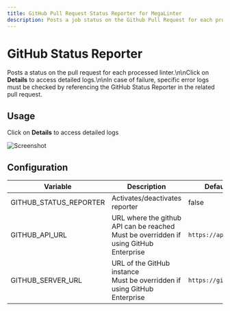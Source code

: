 ```yaml
---
title: GitHub Pull Request Status Reporter for MegaLinter
description: Posts a job status on the Github Pull Request for each processed linter
---
```

<!-- markdownlint-disable MD013 MD033 MD041 -->
# GitHub Status Reporter

Posts a status on the pull request for each processed linter.\n\nClick on **Details** to access detailed logs.\n\nIn case of failure, specific error logs must be checked by referencing the GitHub Status Reporter in the related pull request.

## Usage

Click on **Details** to access detailed logs

![Screenshot](../assets/images/GitHubStatusReporter.jpg)

## Configuration

| Variable               | Description                                                                               | Default value            |
|------------------------|-------------------------------------------------------------------------------------------|--------------------------|
| GITHUB_STATUS_REPORTER | Activates/deactivates reporter                                                            | false                    |
| GITHUB_API_URL         | URL where the github API can be reached<br/>Must be overridden if using GitHub Enterprise | `https://api.github.com` |
| GITHUB_SERVER_URL      | URL of the GitHub instance<br/>Must be overridden if using GitHub Enterprise              | `https://github.com`     |
